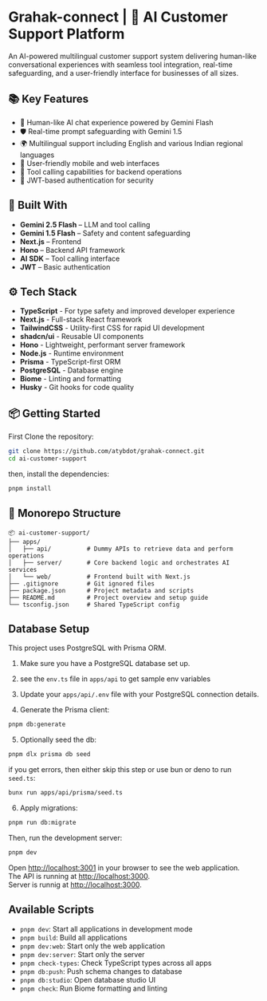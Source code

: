# Grahak-connect | 🤖 AI Customer Support Platform
An AI-powered multilingual customer support system delivering human-like conversational experiences with seamless tool integration, real-time safeguarding, and a user-friendly interface for businesses of all sizes.


## 📚 Key Features

- 🤖 Human-like AI chat experience powered by Gemini Flash  
- 🛡️ Real-time prompt safeguarding with Gemini 1.5  
- 🌍 Multilingual support including English and various Indian regional languages  
- 📱 User-friendly mobile and web interfaces   
- 🔌 Tool calling capabilities for backend operations  
- 🔐 JWT-based authentication for security


## 🧠 Built With

- **Gemini 2.5 Flash** – LLM and tool calling  
- **Gemini 1.5 Flash** – Safety and content safeguarding  
- **Next.js** – Frontend  
- **Hono** – Backend API framework  
- **AI SDK** – Tool calling interface  
- **JWT** – Basic authentication  

## ⚙️ Tech Stack 

- **TypeScript** - For type safety and improved developer experience
- **Next.js** - Full-stack React framework
- **TailwindCSS** - Utility-first CSS for rapid UI development
- **shadcn/ui** - Reusable UI components
- **Hono** - Lightweight, performant server framework
- **Node.js** - Runtime environment
- **Prisma** - TypeScript-first ORM
- **PostgreSQL** - Database engine
- **Biome** - Linting and formatting
- **Husky** - Git hooks for code quality


## 📦 Getting Started
First Clone the repository:
```bash
git clone https://github.com/atybdot/grahak-connect.git
cd ai-customer-support
```

then, install the dependencies:

```bash
pnpm install
```
## 🔧 Monorepo Structure

```
📦 ai-customer-support/
├── apps/
│   ├── api/          # Dummy APIs to retrieve data and perform operations
│   ├── server/       # Core backend logic and orchestrates AI services
│   └── web/          # Frontend built with Next.js
├── .gitignore        # Git ignored files
├── package.json      # Project metadata and scripts
├── README.md         # Project overview and setup guide
└── tsconfig.json     # Shared TypeScript config
```


## Database Setup

This project uses PostgreSQL with Prisma ORM.

1. Make sure you have a PostgreSQL database set up.
2. see the `env.ts` file in `apps/api` to get sample env variables
3. Update your `apps/api/.env` file with your PostgreSQL connection details.

4. Generate the Prisma client:
```bash
pnpm db:generate
```
5. Optionally seed the db:
```bash
pnpm dlx prisma db seed
```
if you get errors, then either skip this step or use bun or deno to run `seed.ts`:
```sh
bunx run apps/api/prisma/seed.ts
```
6. Apply migrations:

```sh
pnpm run db:migrate
```

Then, run the development server:

```bash
pnpm dev
```

Open [http://localhost:3001](http://localhost:3001) in your browser to see the web application.  
The API is running at [http://localhost:3000](http://localhost:3000).  
Server is runnig at [http://localhost:3000](http://localhost:3002).  

## Available Scripts

- `pnpm dev`: Start all applications in development mode
- `pnpm build`: Build all applications
- `pnpm dev:web`: Start only the web application
- `pnpm dev:server`: Start only the server
- `pnpm check-types`: Check TypeScript types across all apps
- `pnpm db:push`: Push schema changes to database
- `pnpm db:studio`: Open database studio UI
- `pnpm check`: Run Biome formatting and linting
